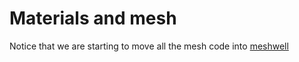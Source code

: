 # Materials and mesh

Notice that we are starting to move all the mesh code into [meshwell](https://simbilod.github.io/meshwell/)

```{tableofcontents}
```
